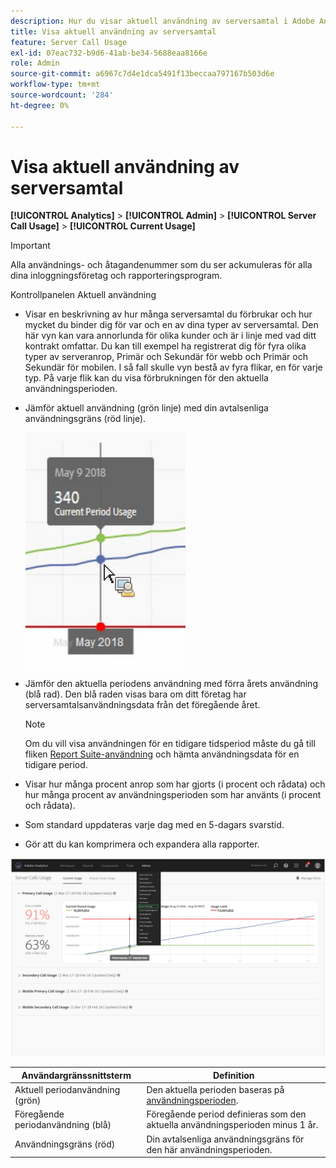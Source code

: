 ```yaml
---
description: Hur du visar aktuell användning av serversamtal i Adobe Analytics.
title: Visa aktuell användning av serversamtal
feature: Server Call Usage
exl-id: 07eac732-b9d6-41ab-be34-5688eaa8166e
role: Admin
source-git-commit: a6967c7d4e1dca5491f13beccaa797167b503d6e
workflow-type: tm+mt
source-wordcount: '284'
ht-degree: 0%

---
```


# Visa aktuell användning av serversamtal

**[!UICONTROL Analytics]** > **[!UICONTROL Admin]** > **[!UICONTROL Server Call Usage]** > **[!UICONTROL Current Usage]**

>[!IMPORTANT]
>
>Alla användnings- och åtagandenummer som du ser ackumuleras för alla dina inloggningsföretag och rapporteringsprogram.

Kontrollpanelen Aktuell användning

* Visar en beskrivning av hur många serversamtal du förbrukar och hur mycket du binder dig för var och en av dina typer av serversamtal. Den här vyn kan vara annorlunda för olika kunder och är i linje med vad ditt kontrakt omfattar. Du kan till exempel ha registrerat dig för fyra olika typer av serveranrop, Primär och Sekundär för webb och Primär och Sekundär för mobilen. I så fall skulle vyn bestå av fyra flikar, en för varje typ. På varje flik kan du visa förbrukningen för den aktuella användningsperioden.
* Jämför aktuell användning (grön linje) med din avtalsenliga användningsgräns (röd linje).

  ![](/help/admin/tools/server-call-usage/assets/current_period.png)

* Jämför den aktuella periodens användning med förra årets användning (blå rad). Den blå raden visas bara om ditt företag har serversamtalsanvändningsdata från det föregående året.

  >[!NOTE]
  >
  >Om du vill visa användningen för en tidigare tidsperiod måste du gå till fliken [Report Suite-användning](/help/admin/tools/server-call-usage/report-suite-usage.md) och hämta användningsdata för en tidigare period.

* Visar hur många procent anrop som har gjorts (i procent och rådata) och hur många procent av användningsperioden som har använts (i procent och rådata).
* Som standard uppdateras varje dag med en 5-dagars svarstid.
* Gör att du kan komprimera och expandera alla rapporter.

![](/help/admin/tools/server-call-usage/assets/server_call_dashboard.png)

| Användargränssnittsterm | Definition |
| --- | --- |
| Aktuell periodanvändning (grön) | Den aktuella perioden baseras på [användningsperioden](/help/admin/tools/server-call-usage/overage-overview.md). |
| Föregående periodanvändning (blå) | Föregående period definieras som den aktuella användningsperioden minus 1 år. |
| Användningsgräns (röd) | Din avtalsenliga användningsgräns för den här användningsperioden. |
